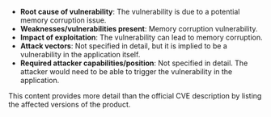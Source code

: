 - **Root cause of vulnerability**: The vulnerability is due to a potential memory corruption issue.
- **Weaknesses/vulnerabilities present**: Memory corruption vulnerability.
- **Impact of exploitation**: The vulnerability can lead to memory corruption.
- **Attack vectors**: Not specified in detail, but it is implied to be a vulnerability in the application itself.
- **Required attacker capabilities/position**: Not specified in detail. The attacker would need to be able to trigger the vulnerability in the application.

This content provides more detail than the official CVE description by listing the affected versions of the product.